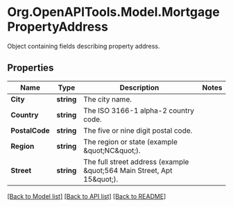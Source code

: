 # Org.OpenAPITools.Model.MortgagePropertyAddress
Object containing fields describing property address.

## Properties

Name | Type | Description | Notes
------------ | ------------- | ------------- | -------------
**City** | **string** | The city name. | 
**Country** | **string** | The ISO 3166-1 alpha-2 country code. | 
**PostalCode** | **string** | The five or nine digit postal code. | 
**Region** | **string** | The region or state (example \&quot;NC\&quot;). | 
**Street** | **string** | The full street address (example \&quot;564 Main Street, Apt 15\&quot;). | 

[[Back to Model list]](../README.md#documentation-for-models) [[Back to API list]](../README.md#documentation-for-api-endpoints) [[Back to README]](../README.md)

